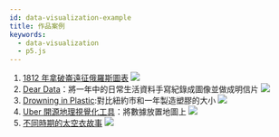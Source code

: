 ```yaml
---
id: data-visualization-example
title: 作品案例
keywords:
  - data-visualization
  - p5.js
---
```


1. [1812 年拿破崙遠征俄羅斯圖表](https://thoughtbot.com/blog/analyzing-minards-visualization-of-napoleons-1812-march)
   ![](https://i.imgur.com/XENi4zz.png)
2. [Dear Data](http://www.dear-data.com/theproject)：將一年中的日常生活資料手寫紀錄成圖像並做成明信片
   ![](https://i.imgur.com/FYnYbir.jpg)
3. [Drowning in Plastic](https://visme.co/blog/best-data-visualizations/):對比紐約市和一年製造塑膠的大小
   ![](https://i.imgur.com/rOGeohy.png)
4. [Uber 開源地理視覺化工具](https://eng.uber.com/urban-computing-foundation/)：將數據放置地圖上
   ![](https://i.imgur.com/10CVfhR.jpg)
5. [不同時期的太空衣故事](https://www.washingtonpost.com/graphics/2019/business/immersive-space-suits-history-fashion-and-function/)
   ![](https://i.imgur.com/dkP2yms.png)
